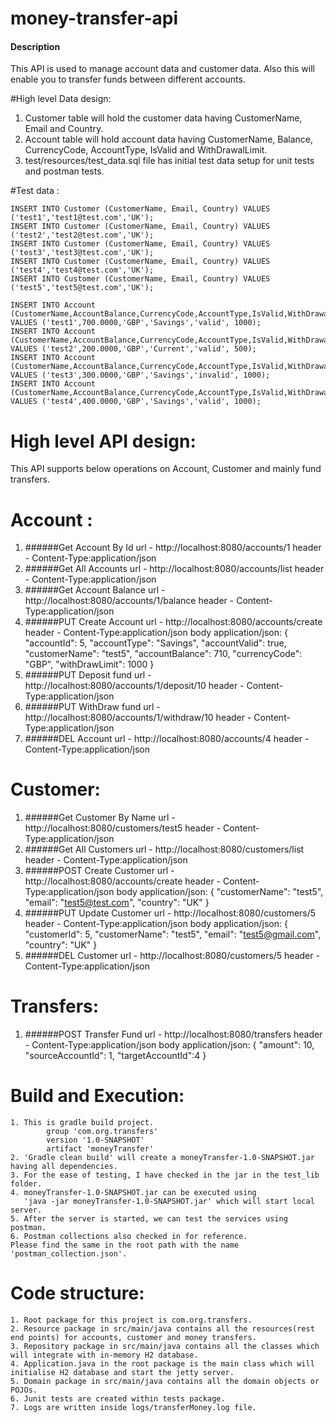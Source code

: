 # money-transfer-api

#### Description

This API is used to manage account data and customer data. Also this will enable you to transfer funds between
different accounts.

#High level Data design:

1. Customer table will hold the customer data having CustomerName, Email and Country.
2. Account table will hold account data having CustomerName, Balance, CurrencyCode, AccountType, IsValid and WithDrawalLimit.
3. test/resources/test_data.sql file has initial test data setup for unit tests and postman tests.

#Test data :
```
INSERT INTO Customer (CustomerName, Email, Country) VALUES ('test1','test1@test.com','UK');
INSERT INTO Customer (CustomerName, Email, Country) VALUES ('test2','test2@test.com','UK');
INSERT INTO Customer (CustomerName, Email, Country) VALUES ('test3','test3@test.com','UK');
INSERT INTO Customer (CustomerName, Email, Country) VALUES ('test4','test4@test.com','UK');
INSERT INTO Customer (CustomerName, Email, Country) VALUES ('test5','test5@test.com','UK');
```
```
INSERT INTO Account (CustomerName,AccountBalance,CurrencyCode,AccountType,IsValid,WithDrawalLimit) VALUES ('test1',700.0000,'GBP','Savings','valid', 1000);
INSERT INTO Account (CustomerName,AccountBalance,CurrencyCode,AccountType,IsValid,WithDrawalLimit) VALUES ('test2',200.0000,'GBP','Current','valid', 500);
INSERT INTO Account (CustomerName,AccountBalance,CurrencyCode,AccountType,IsValid,WithDrawalLimit) VALUES ('test3',300.0000,'GBP','Savings','invalid', 1000);
INSERT INTO Account (CustomerName,AccountBalance,CurrencyCode,AccountType,IsValid,WithDrawalLimit) VALUES ('test4',400.0000,'GBP','Savings','valid', 1000);
```

High level API design:
=====================
This API supports below operations on Account, Customer and mainly fund transfers.

Account :
=======
1. ######Get Account By Id
        url - http://localhost:8080/accounts/1
        header - Content-Type:application/json
2. ######Get All Accounts
        url - http://localhost:8080/accounts/list
        header - Content-Type:application/json
3. ######Get Account Balance
        url - http://localhost:8080/accounts/1/balance
        header - Content-Type:application/json
4. ######PUT Create Account
        url - http://localhost:8080/accounts/create
        header - Content-Type:application/json
        body application/json:  {
                                    "accountId": 5,
                                    "accountType": "Savings",
                                    "accountValid": true,
                                    "customerName": "test5",
                                    "accountBalance": 710,
                                    "currencyCode": "GBP",
                                    "withDrawLimit": 1000
                               }
5. ######PUT Deposit fund
        url - http://localhost:8080/accounts/1/deposit/10
        header - Content-Type:application/json
6. ######PUT WithDraw fund
        url - http://localhost:8080/accounts/1/withdraw/10
        header - Content-Type:application/json
7. ######DEL Account
        url - http://localhost:8080/accounts/4
        header - Content-Type:application/json

Customer:
=========
1. ######Get Customer By Name
        url - http://localhost:8080/customers/test5
        header - Content-Type:application/json
2. ######Get All Customers
        url - http://localhost:8080/customers/list
        header - Content-Type:application/json
3. ######POST Create Customer
        url - http://localhost:8080/accounts/create
        header - Content-Type:application/json
        body application/json:  {
                                   "customerName": "test5",
                                   "email": "test5@test.com",
                                   "country": "UK"
                                }
4. ######PUT Update Customer
        url - http://localhost:8080/customers/5
        header - Content-Type:application/json
        body application/json:  {
                                   "customerId": 5,
                                   "customerName": "test5",
                                   "email": "test5@gmail.com",
                                   "country": "UK"
                                }
5. ######DEL Customer
        url - http://localhost:8080/customers/5
        header - Content-Type:application/json

Transfers:
=========
1. ######POST Transfer Fund
        url - http://localhost:8080/transfers
        header - Content-Type:application/json
        body application/json:  {
                                	"amount": 10,
                                	"sourceAccountId": 1,
                                	"targetAccountId":4
                                }

Build and Execution:
===================
```
1. This is gradle build project.
        group 'com.org.transfers'
        version '1.0-SNAPSHOT'
        artifact 'moneyTransfer'
2. 'Gradle clean build' will create a moneyTransfer-1.0-SNAPSHOT.jar having all dependencies.
3. For the ease of testing, I have checked in the jar in the test_lib folder.
4. moneyTransfer-1.0-SNAPSHOT.jar can be executed using
   'java -jar moneyTransfer-1.0-SNAPSHOT.jar' which will start local server.
5. After the server is started, we can test the services using postman.
6. Postman collections also checked in for reference.
Please find the same in the root path with the name 'postman_collection.json'.
```
Code structure:
==============
```
1. Root package for this project is com.org.transfers.
2. Resource package in src/main/java contains all the resources(rest end points) for accounts, customer and money transfers.
3. Repository package in src/main/java contains all the classes which will integrate with in-memory H2 database.
4. Application.java in the root package is the main class which will initialise H2 database and start the jetty server.
5. Domain package in src/main/java contains all the domain objects or POJOs.
6. Junit tests are created within tests package.
7. Logs are written inside logs/transferMoney.log file.
```